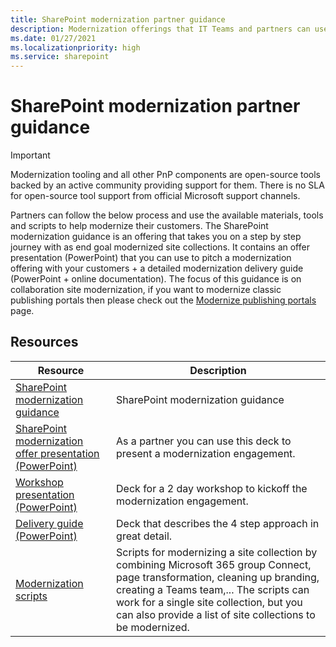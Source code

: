 ```yaml
---
title: SharePoint modernization partner guidance
description: Modernization offerings that IT Teams and partners can use with their customers
ms.date: 01/27/2021
ms.localizationpriority: high
ms.service: sharepoint
---
```


# SharePoint modernization partner guidance

> [!IMPORTANT]
> Modernization tooling and all other PnP components are open-source tools backed by an active community providing support for them. There is no SLA for open-source tool support from official Microsoft support channels.

Partners can follow the below process and use the available materials, tools and scripts to help modernize their customers. The SharePoint modernization guidance is an offering that takes you on a step by step journey with as end goal modernized site collections. It contains an offer presentation (PowerPoint) that you can use to pitch a modernization offering with your customers + a detailed modernization delivery guide (PowerPoint + online documentation). The focus of this guidance is on collaboration site modernization, if you want to modernize classic publishing portals then please check out the [Modernize publishing portals](modernize-publishing-portal.md) page.

## Resources

Resource | Description
---------|------------
[SharePoint modernization guidance](modernize-guidance.md) | SharePoint modernization guidance
[SharePoint modernization offer presentation (PowerPoint)](https://github.com/SharePoint/sp-dev-modernization/blob/dev/Modernization%20partner%20guidance/Microsoft%20Teamwork%20Transformation%20Customer%20Offer%20Presentation.pptx?raw=true) | As a partner you can use this deck to present a modernization engagement.
[Workshop presentation (PowerPoint)](https://github.com/SharePoint/sp-dev-modernization/blob/dev/Modernization%20partner%20guidance/Microsoft%20Teamwork%20Transformation%20Workshop.pptx?raw=true) | Deck for a 2 day workshop to kickoff the modernization engagement.
[Delivery guide (PowerPoint)](https://github.com/SharePoint/sp-dev-modernization/blob/dev/Modernization%20partner%20guidance/Microsoft%20Teamwork%20Transformation%20Delivery%20Guide.pptx?raw=true) | Deck that describes the 4 step approach in great detail.
[Modernization scripts](https://aka.ms/sppnp-modernization-sitecollectionscripts) | Scripts for modernizing a site collection by combining Microsoft 365 group Connect, page transformation, cleaning up branding, creating a Teams team,... The scripts can work for a single site collection, but you can also provide a list of site collections to be modernized.
